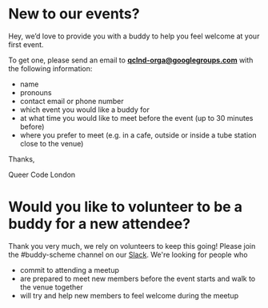 # New to our events?
Hey, we’d love to provide you with a buddy to help you feel welcome at your first event.

To get one, please send an email to **qclnd-orga@googlegroups.com** with the following information:

- name
- pronouns
- contact email or phone number
- which event you would like a buddy for
- at what time you would like to meet before the event (up to 30 minutes before)
- where you prefer to meet (e.g. in a cafe, outside or inside a tube station close to the venue)

Thanks,

Queer Code London

# Would you like to volunteer to be a buddy for a new attendee?
Thank you very much, we rely on volunteers to keep this going!
Please join the #buddy-scheme channel on our [Slack](https://slackinvite-qcldn.herokuapp.com/). We're looking for people who
- commit to attending a meetup 
- are prepared to meet new members before the event starts and walk to the venue together
- will try and help new members to feel welcome during the meetup
